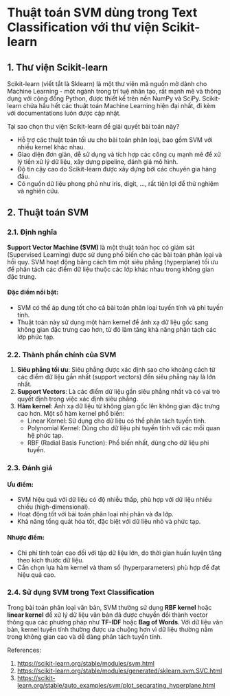 
# Thuật toán SVM dùng trong Text Classification với thư viện Scikit-learn

## 1. Thư viện Scikit-learn  

Scikit-learn (viết tắt là Sklearn) là một thư viện mã nguồn mở dành cho Machine Learning - một ngành trong trí tuệ nhân tạo, rất mạnh mẽ và thông dụng với cộng đồng Python, được thiết kế trên nền NumPy và SciPy. Scikit-learn chứa hầu hết các thuật toán Machine Learning hiện đại nhất, đi kèm với documentations luôn được cập nhật.

Tại sao chọn thư viện Scikit-learn để giải quyết bài toán này?  

- Hỗ trợ các thuật toán tối ưu cho bài toán phân loại, bao gồm SVM với nhiều kernel khác nhau.
- Giao diện đơn giản, dễ sử dụng và tích hợp các công cụ mạnh mẽ để xử lý tiền xử lý dữ liệu, xây dựng pipeline, đánh giá mô hình.
- Độ tin cậy cao do Scikit-learn được xây dựng bởi các chuyên gia hàng đầu.
- Có nguồn dữ liệu phong phú như iris, digit, …, rất tiện lợi để thử nghiệm và nghiên cứu.

## 2. Thuật toán SVM  

### 2.1. Định nghĩa  

**Support Vector Machine (SVM)** là một thuật toán học có giám sát (Supervised Learning) được sử dụng phổ biến cho các bài toán phân loại và hồi quy. SVM hoạt động bằng cách tìm một siêu phẳng (hyperplane) tối ưu để phân tách các điểm dữ liệu thuộc các lớp khác nhau trong không gian đặc trưng.

#### Đặc điểm nổi bật:

- SVM có thể áp dụng tốt cho cả bài toán phân loại tuyến tính và phi tuyến tính.
- Thuật toán này sử dụng một hàm kernel để ánh xạ dữ liệu gốc sang không gian đặc trưng cao hơn, từ đó làm tăng khả năng phân tách các lớp phức tạp.

### 2.2. Thành phần chính của SVM  

1. **Siêu phẳng tối ưu**: Siêu phẳng được xác định sao cho khoảng cách từ các điểm dữ liệu gần nhất (support vectors) đến siêu phẳng này là lớn nhất.
2. **Support Vectors**: Là các điểm dữ liệu gần siêu phẳng nhất và có vai trò quyết định trong việc xác định siêu phẳng.
3. **Hàm kernel**: Ánh xạ dữ liệu từ không gian gốc lên không gian đặc trưng cao hơn. Một số hàm kernel phổ biến:
   - Linear Kernel: Sử dụng cho dữ liệu có thể phân tách tuyến tính.
   - Polynomial Kernel: Dùng cho dữ liệu phi tuyến tính với các mối quan hệ phức tạp.
   - RBF (Radial Basis Function): Phổ biến nhất, dùng cho dữ liệu phi tuyến.

### 2.3. Đánh giá  

#### Ưu điểm:
- SVM hiệu quả với dữ liệu có độ nhiễu thấp, phù hợp với dữ liệu nhiều chiều (high-dimensional).
- Hoạt động tốt với bài toán phân loại nhị phân và đa lớp.
- Khả năng tổng quát hóa tốt, đặc biệt với dữ liệu nhỏ và phức tạp.

#### Nhược điểm:
- Chi phí tính toán cao đối với tập dữ liệu lớn, do thời gian huấn luyện tăng theo kích thước dữ liệu.
- Cần chọn lựa hàm kernel và tham số (hyperparameters) phù hợp để đạt hiệu quả cao.

### 2.4. Sử dụng SVM trong Text Classification  

Trong bài toán phân loại văn bản, SVM thường sử dụng **RBF kernel** hoặc **linear kernel** để xử lý dữ liệu văn bản đã được chuyển đổi thành vector thông qua các phương pháp như **TF-IDF** hoặc **Bag of Words**. Với dữ liệu văn bản, kernel tuyến tính thường được ưa chuộng hơn vì dữ liệu thường nằm trong không gian cao và dễ dàng phân tách tuyến tính.

References:  

1. https://scikit-learn.org/stable/modules/svm.html  
2. https://scikit-learn.org/stable/modules/generated/sklearn.svm.SVC.html  
3. https://scikit-learn.org/stable/auto_examples/svm/plot_separating_hyperplane.html  
